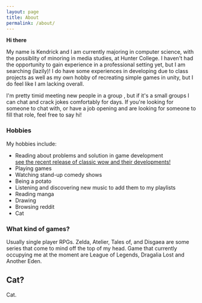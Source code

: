 ```yaml
---
layout: page
title: About
permalink: /about/
---
```


**Hi there**

My name is Kendrick and I am currently majoring in computer science, with the possiblity of minoring in media studies, at Hunter College. I haven't had the opportunity to gain experience in a professional setting yet, but I am searching (lazily)! I do have some experiences in developing due to class projects as well as my own hobby of recreating simple games in unity, but I do feel like I am lacking overall. 

I'm pretty timid meeting new people in a group , but if it's a small groups I can chat and crack jokes comfortably for days. If you're looking for someone to chat with, or have a job opening and are looking for someone to fill that role, feel free to say hi! 


### Hobbies

My hobbies include:

* Reading about problems and solution in game development  
[see the recent release of classic wow and their developments!](https://us.forums.blizzard.com/en/wow/t/q-a-compilation-wow-classic-development-team-ama/260760)
* Playing games
* Watching stand-up comedy shows
* Being a potato
* Listening and discovering new music to add them to my playlists
* Reading manga
* Drawing
* Browsing reddit
* Cat

### What kind of games?

Usually single player RPGs. Zelda, Atelier, Tales of, and Disgaea are some series that come to mind off the top of my head. Game that currently occupying me at the moment are League of Legends, Dragalia Lost and Another Eden.

## Cat?

Cat.
